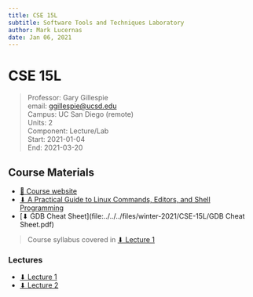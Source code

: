 ```yaml
---
title: CSE 15L
subtitle: Software Tools and Techniques Laboratory
author: Mark Lucernas
date: Jan 06, 2021
---
```



# CSE 15L
> Professor: Gary Gillespie<br>
> email: ggillespie@ucsd.edu<br>
> Campus: UC San Diego (remote)<br>
> Units: 2<br>
> Component: Lecture/Lab<br>
> Start: 2021-01-04<br>
> End: 2021-03-20<br>

## Course Materials

- [📄 Course website](http://ieng6.ucsd.edu/~cs15x/)
- [⬇ A Practical Guide to Linux Commands, Editors, and Shell Programming](file:../../../files/winter-2021/CSE-15L/A-Practical-Guide-to-Linux-Commands-Editors-and-Shell-Programming-2nd-Edition.pdf)
- [⬇ GDB Cheat Sheet](file:../../../files/winter-2021/CSE-15L/GDB Cheat Sheet.pdf)

> Course syllabus covered in [⬇ Lecture 1](file:../../../files/winter-2021/CSE-15L/lectures/Lecture01-CSE15L-SectB-Winter2021-4Jan2021.pdf)

### Lectures

- [⬇ Lecture 1](file:../../../files/winter-2021/CSE-15L/lectures/Lecture01-CSE15L-SectB-Winter2021-4Jan2021.pdf)
- [⬇ Lecture 2](file:../../../files/winter-2021/CSE-15L/lectures/Lecture02-CSE15L-SectB-Winter2021-6Jan2021.pdf)


